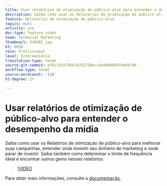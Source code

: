 ```yaml
---
title: Usar relatórios de otimização de público-alvo para entender o desempenho da mídia
description: Saiba como usar os Relatórios de otimização de público-alvo para melhorar suas campanhas, entender onde investir seu dinheiro de marketing e onde parar de investir. Saiba também como determinar o limite de frequência ideal e encontrar outros gems nesses relatórios.
feature: Relatórios de otimização de público-alvo
topics: null
activity: use
doc-type: feature video
team: Technical Marketing
thumbnail: 330401.jpg
kt: 6838
role: Profissional
level: Intermediário
translation-type: tm+mt
source-git-commit: a7dc335e75697a7b1720eccdadbb9605fdeda798
workflow-type: tm+mt
source-wordcount: '116'
ht-degree: 2%

---
```



# Usar relatórios de otimização de público-alvo para entender o desempenho da mídia

Saiba como usar os Relatórios de otimização de público-alvo para melhorar suas campanhas, entender onde investir seu dinheiro de marketing e onde parar de investir. Saiba também como determinar o limite de frequência ideal e encontrar outros gems nesses relatórios.

>[!VIDEO](https://video.tv.adobe.com/v/330401/?quality=12&learn=on)

Para obter mais informações, consulte a [documentação](https://experienceleague.adobe.com/docs/audience-manager/user-guide/reporting/audience-optimization-reports/audience-optimization-reports.html#reporting).

